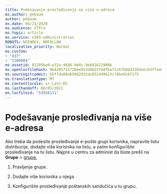 ```yaml
---
title: Podešavanje prosleđivanja na više e-adresa
ms.author: pebaum
author: pebaum
ms.date: 04/21/2020
ms.audience: ITPro
ms.topic: article
ms.service: o365-administration
ROBOTS: NOINDEX, NOFOLLOW
localization_priority: Normal
ms.custom:
- "837"
- "1200004"
ms.assetid: 81205bed-e32a-468d-9d4c-9e881622908b
ms.openlocfilehash: 964285715720ee852ddb537ddfbaf1c6fb6bd3363eec83ffadc881b741035cad
ms.sourcegitcommit: b5f7da89a650d2915dc652449623c78be6247175
ms.translationtype: MT
ms.contentlocale: sr-Latn-RS
ms.lasthandoff: 08/05/2021
ms.locfileid: "53958131"
---
```

# <a name="setting-up-forwarding-to-multiple-email-addresses"></a>Podešavanje prosleđivanja na više e-adresa

Ako treba da podesite prosleđivanje e-pošte grupi korisnika, napravite listu distribucije, dodajte više korisnika na listu, a zatim konfigurišite prosleđivanje na tu listu. Najpre u centru za administ da biste prešli na **Grupe**  >  [grupe.](https://portal.office.com/adminportal/home#/groups)
  
1. Pravljenje grupe.

2. Dodajte više korisnika u njega.

3. Konfigurišite prosleđivanje poštanskih sandučića u tu grupu.
